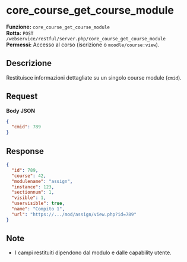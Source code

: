 # core_course_get_course_module

**Funzione:** `core_course_get_course_module`  
**Rotta:** `POST /webservice/restful/server.php/core_course_get_course_module`  
**Permessi:** Accesso al corso (iscrizione o `moodle/course:view`).

## Descrizione
Restituisce informazioni dettagliate su un singolo course module (`cmid`).

## Request
**Body JSON**
```json
{
  "cmid": 789
}
```

## Response
```json
{
  "id": 789,
  "course": 42,
  "modulename": "assign",
  "instance": 123,
  "sectionnum": 1,
  "visible": 1,
  "uservisible": true,
  "name": "Compito 1",
  "url": "https://.../mod/assign/view.php?id=789"
}
```

## Note
- I campi restituiti dipendono dal modulo e dalle capability utente.
